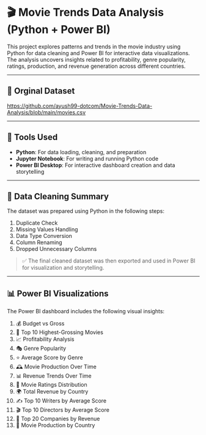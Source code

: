 # 🎬 Movie Trends Data Analysis (Python + Power BI)

This project explores patterns and trends in the movie industry using Python for data cleaning and Power BI for interactive data visualizations. The analysis uncovers insights related to profitability, genre popularity, ratings, production, and revenue generation across different countries.

---

## 📁 Orginal Dataset
https://github.com/ayush99-dotcom/Movie-Trends-Data-Analysis/blob/main/movies.csv

---

## 🔧 Tools Used

- **Python**: For data loading, cleaning, and preparation
- **Jupyter Notebook**: For writing and running Python code
- **Power BI Desktop**: For interactive dashboard creation and data storytelling

---

## 🧹 Data Cleaning Summary

The dataset was prepared using Python in the following steps:

1. Duplicate Check  
2. Missing Values Handling
3. Data Type Conversion 
4. Column Renaming
5. Dropped Unnecessary Columns  

> ✅ The final cleaned dataset was then exported and used in Power BI for visualization and storytelling.

---

## 📊 Power BI Visualizations

The Power BI dashboard includes the following visual insights:

1. 💰 Budget vs Gross  
2. 🎥 Top 10 Highest-Grossing Movies  
3. 📈 Profitability Analysis  
4. 🎭 Genre Popularity  
5. ⭐ Average Score by Genre  
6. 🕰 Movie Production Over Time  
7. 📊 Revenue Trends Over Time  
8. 🍿 Movie Ratings Distribution  
9. 🌍 Total Revenue by Country  
10. ✍️ Top 10 Writers by Average Score  
11. 🎬 Top 10 Directors by Average Score  
12. 🏢 Top 20 Companies by Revenue  
13. 📌 Movie Production by Country
